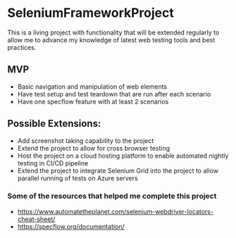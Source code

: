 # SeleniumFrameworkProject
This is a living project with functionality that will be extended regularly to allow me to advance my knowledge of latest web testing tools and best practices. 

## MVP
- Basic navigation and manipulation of web elements
- Have test setup and test teardown that are run after each scenario
- Have one specflow feature with at least 2 scenarios

## Possible Extensions:
- Add screenshot taking capability to the project
- Extend the project to allow for cross browser testing
- Host the project on a cloud hosting platform to enable automated nightly testing in CI/CD pipeline
- Extend the project to integrate Selenium Grid into the project to allow parallel running of tests on Azure servers

### Some of the resources that helped me complete this project
- https://www.automatetheplanet.com/selenium-webdriver-locators-cheat-sheet/
- https://specflow.org/documentation/



